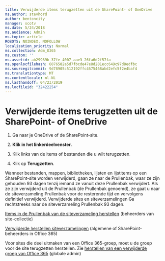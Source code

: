```yaml
---
title: Verwijderde items terugzetten uit de SharePoint- of OneDrive
ms.author: stevhord
author: bentoncity
manager: scotv
ms.date: 5/24/2018
ms.audience: Admin
ms.topic: article
ROBOTS: NOINDEX, NOFOLLOW
localization_priority: Normal
ms.collection: Adm_O365
ms.custom: ''
ms.assetid: ab29939b-37fe-4007-aae3-26fa6d2f57fa
ms.openlocfilehash: 6076582a5d7fbcde47e8d281ecc649c97d8edfbc
ms.sourcegitcommit: 9d78905c512192ffc4675468abd2efc5f2e4baf4
ms.translationtype: MT
ms.contentlocale: nl-NL
ms.lasthandoff: 04/23/2019
ms.locfileid: "32422254"
---
```

# <a name="restore-deleted-items-from-sharepoint-or-onedrive"></a>Verwijderde items terugzetten uit de SharePoint- of OneDrive

1. Ga naar je OneDrive of de SharePoint-site.
    
2. **Klik in het linkerdeelvenster.** 
    
3. Klik links van de items of bestanden die u wilt terugzetten.
    
4. Klik op **Terugzetten**. 
    
Wanneer bestanden, mappen, bibliotheken, lijsten en lijstitems op een SharePoint-site worden verwijderd, gaan ze naar de Prullenbak, waar ze zijn gehouden 93 dagen tenzij iemand ze vanuit deze Prullenbak verwijdert. Als ze zijn verwijderd uit de Prullenbak (de Prullenbak genoemd), ze gaat u naar de siteverzameling Prullenbak voor de resterende tijd en vervolgens definitief verwijderd. Verwijderde sites en siteverzamelingen Ga rechtstreeks naar de siteverzameling Prullenbak 93 dagen.
  
[Items in de Prullenbak van de siteverzameling herstellen](https://go.microsoft.com/fwlink/?linkid=867800) (beheerders van site-collectie) 
  
[Verwijderde herstellen siteverzamelingen](https://go.microsoft.com/fwlink/?linkid=867660) (algemene of SharePoint-beheerders in Office 365) 
  
Voor sites die deel uitmaken van een Office 365-groep, moet u de groep voor de site terugzetten herstellen. Zie [herstellen van een verwijderde groep van Office 365](https://go.microsoft.com/fwlink/?linkid=867802) (globale admin) 
  

